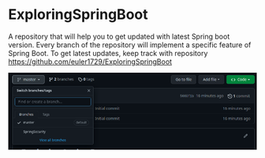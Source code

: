 # ExploringSpringBoot
A repository that will help you to get updated with latest Spring boot version. Every  branch of the repository will implement a specific feature of Spring Boot. To get latest updates, keep track with repository https://github.com/euler1729/ExploringSpringBoot

![image](branch.png)
